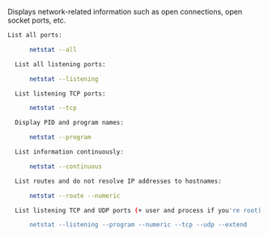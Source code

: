Displays network-related information such as open connections, open socket ports, etc.

```bash
List all ports:

      netstat --all

  List all listening ports:

      netstat --listening

  List listening TCP ports:

      netstat --tcp

  Display PID and program names:

      netstat --program

  List information continuously:

      netstat --continuous

  List routes and do not resolve IP addresses to hostnames:

      netstat --route --numeric

  List listening TCP and UDP ports (+ user and process if you're root):

      netstat --listening --program --numeric --tcp --udp --extend
```

